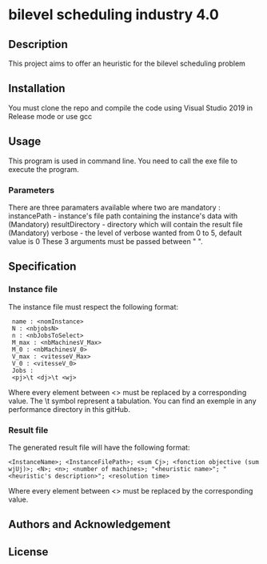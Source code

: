 # bilevel scheduling industry 4.0

## Description
This project aims to offer an heuristic for the bilevel scheduling problem

## Installation
You must clone the repo and compile the code using Visual Studio 2019 in Release mode or use gcc
<INSERT INSTRUCTIONS>

## Usage
This program is used in command line.
You need to call the exe file to execute the program.

### Parameters
There are three paramaters available where two are mandatory :
instancePath - instance's file path containing the instance's data with (Mandatory)
resultDirectory - directory which will contain the result file (Mandatory)
verbose - the level of verbose wanted from 0 to 5, default value is 0
These 3 arguments must be passed between " ".

## Specification

### Instance file

The instance file must respect the following format:
```
 name : <nomInstance>
 N : <nbjobsN>
 n : <nbJobsToSelect>
 M_max : <nbMachinesV_Max> 
 M_0 : <nbMachinesV_0>
 V_max : <vitesseV_Max>
 V_0 : <vitesseV_0>
 Jobs :
 <pj>\t <dj>\t <wj>
```
Where every element between <> must be replaced by a corresponding value.
The \t symbol represent a tabulation.
You can find an exemple in any performance directory in this gitHub.

### Result file

The generated result file will have the following format:
```
<InstanceName>; <InstanceFilePath>; <sum Cj>; <fonction objective (sum wjUj)>; <N>; <n>; <number of machines>; "<heuristic name>"; "<heuristic's description>"; <resolution time>
```
Where every element between <> must be replaced by the corresponding value.

## Authors and Acknowledgement


## License
